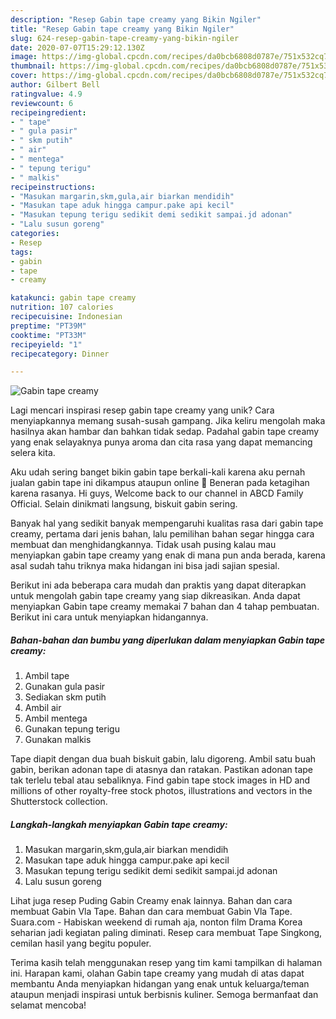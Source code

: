 ```yaml
---
description: "Resep Gabin tape creamy yang Bikin Ngiler"
title: "Resep Gabin tape creamy yang Bikin Ngiler"
slug: 624-resep-gabin-tape-creamy-yang-bikin-ngiler
date: 2020-07-07T15:29:12.130Z
image: https://img-global.cpcdn.com/recipes/da0bcb6808d0787e/751x532cq70/gabin-tape-creamy-foto-resep-utama.jpg
thumbnail: https://img-global.cpcdn.com/recipes/da0bcb6808d0787e/751x532cq70/gabin-tape-creamy-foto-resep-utama.jpg
cover: https://img-global.cpcdn.com/recipes/da0bcb6808d0787e/751x532cq70/gabin-tape-creamy-foto-resep-utama.jpg
author: Gilbert Bell
ratingvalue: 4.9
reviewcount: 6
recipeingredient:
- " tape"
- " gula pasir"
- " skm putih"
- " air"
- " mentega"
- " tepung terigu"
- " malkis"
recipeinstructions:
- "Masukan margarin,skm,gula,air biarkan mendidih"
- "Masukan tape aduk hingga campur.pake api kecil"
- "Masukan tepung terigu sedikit demi sedikit sampai.jd adonan"
- "Lalu susun goreng"
categories:
- Resep
tags:
- gabin
- tape
- creamy

katakunci: gabin tape creamy 
nutrition: 107 calories
recipecuisine: Indonesian
preptime: "PT39M"
cooktime: "PT33M"
recipeyield: "1"
recipecategory: Dinner

---
```



![Gabin tape creamy](https://img-global.cpcdn.com/recipes/da0bcb6808d0787e/751x532cq70/gabin-tape-creamy-foto-resep-utama.jpg)

Lagi mencari inspirasi resep gabin tape creamy yang unik? Cara menyiapkannya memang susah-susah gampang. Jika keliru mengolah maka hasilnya akan hambar dan bahkan tidak sedap. Padahal gabin tape creamy yang enak selayaknya punya aroma dan cita rasa yang dapat memancing selera kita.

Aku udah sering banget bikin gabin tape berkali-kali karena aku pernah jualan gabin tape ini dikampus ataupun online 🥰 Beneran pada ketagihan karena rasanya. Hi guys, Welcome back to our channel in ABCD Family Official. Selain dinikmati langsung, biskuit gabin sering.

Banyak hal yang sedikit banyak mempengaruhi kualitas rasa dari gabin tape creamy, pertama dari jenis bahan, lalu pemilihan bahan segar hingga cara membuat dan menghidangkannya. Tidak usah pusing kalau mau menyiapkan gabin tape creamy yang enak di mana pun anda berada, karena asal sudah tahu triknya maka hidangan ini bisa jadi sajian spesial.


Berikut ini ada beberapa cara mudah dan praktis yang dapat diterapkan untuk mengolah gabin tape creamy yang siap dikreasikan. Anda dapat menyiapkan Gabin tape creamy memakai 7 bahan dan 4 tahap pembuatan. Berikut ini cara untuk menyiapkan hidangannya.

<!--inarticleads1-->

##### Bahan-bahan dan bumbu yang diperlukan dalam menyiapkan Gabin tape creamy:

1. Ambil  tape
1. Gunakan  gula pasir
1. Sediakan  skm putih
1. Ambil  air
1. Ambil  mentega
1. Gunakan  tepung terigu
1. Gunakan  malkis


Tape diapit dengan dua buah biskuit gabin, lalu digoreng. Ambil satu buah gabin, berikan adonan tape di atasnya dan ratakan. Pastikan adonan tape tak terlelu tebal atau sebaliknya. Find gabin tape stock images in HD and millions of other royalty-free stock photos, illustrations and vectors in the Shutterstock collection. 

<!--inarticleads2-->

##### Langkah-langkah menyiapkan Gabin tape creamy:

1. Masukan margarin,skm,gula,air biarkan mendidih
1. Masukan tape aduk hingga campur.pake api kecil
1. Masukan tepung terigu sedikit demi sedikit sampai.jd adonan
1. Lalu susun goreng


Lihat juga resep Puding Gabin Creamy enak lainnya. Bahan dan cara membuat Gabin Vla Tape. Bahan dan cara membuat Gabin Vla Tape. Suara.com - Habiskan weekend di rumah aja, nonton film Drama Korea seharian jadi kegiatan paling diminati. Resep cara membuat Tape Singkong, cemilan hasil yang begitu populer. 

Terima kasih telah menggunakan resep yang tim kami tampilkan di halaman ini. Harapan kami, olahan Gabin tape creamy yang mudah di atas dapat membantu Anda menyiapkan hidangan yang enak untuk keluarga/teman ataupun menjadi inspirasi untuk berbisnis kuliner. Semoga bermanfaat dan selamat mencoba!
